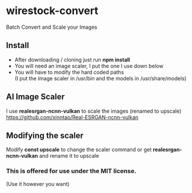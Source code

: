 # wirestock-convert
Batch Convert and Scale your Images

## Install
- After downloading / cloning just run **npm install**
- You will need an image scaler, I put the one I use down below
- You will have to modify the hard coded paths<br>
(I put the image scaler in /usr/bin and the models in /usr/share/models)

## AI Image Scaler
I use **realesrgan-ncnn-vulkan** to scale the images (renamed to upscale)<br>
https://github.com/xinntao/Real-ESRGAN-ncnn-vulkan<br>

## Modifying the scaler
Modify **const upscale** to change the scaler command or get **realesrgan-ncnn-vulkan** and rename it to upscale

### This is offered for use under the MIT license.  
(Use it however you want)
